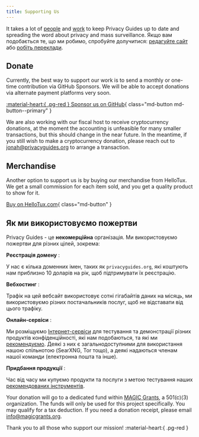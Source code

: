 ```yaml
---
title: Supporting Us
---
```


<!-- markdownlint-disable MD036 -->
It takes a lot of [people](contributors.md) and [work](https://github.com/privacyguides/privacyguides.org/pulse/monthly) to keep Privacy Guides up to date and spreading the word about privacy and mass surveillance. Якщо вам подобається те, що ми робимо, спробуйте долучитися: [редагуйте сайт](https://github.com/privacyguides/privacyguides.org) або [робіть переклади](https://crowdin.com/project/privacyguides).

## Donate

Currently, the best way to support our work is to send a monthly or one-time contribution via GitHub Sponsors. We will be able to accept donations via alternate payment platforms very soon.

[:material-heart:{ .pg-red } Sponsor us on GitHub](https://github.com/sponsors/privacyguides){ class="md-button md-button--primary" }

We are also working with our fiscal host to receive cryptocurrency donations, at the moment the accounting is unfeasible for many smaller transactions, but this should change in the near future. In the meantime, if you still wish to make a cryptocurrency donation, please reach out to [jonah@privacyguides.org](mailto:jonah@privacyguides.org) to arrange a transaction.

## Merchandise

Another option to support us is by buying our merchandise from HelloTux. We get a small commission for each item sold, and you get a quality product to show for it.

[Buy on HelloTux.com](https://hellotux.com/privacyguides){ class="md-button" }

## Як ми використовуємо пожертви

Privacy Guides - це **некомерційна** організація. Ми використовуємо пожертви для різних цілей, зокрема:

**Реєстрація домену**
:

У нас є кілька доменних імен, таких як `privacyguides.org`, які коштують нам приблизно 10 доларів на рік, щоб підтримувати їх реєстрацію.

**Вебхостинг**
:

Трафік на цей вебсайт використовує сотні гігабайтів даних на місяць, ми використовуємо різних постачальників послуг, щоб не відставати від цього трафіку.

**Онлайн-сервіси**
:

Ми розміщуємо [Інтернет-сервіси](https://privacyguides.net) для тестування та демонстрації різних продуктів конфіденційності, які нам подобаються, та які ми [рекомендуємо](../tools.md). Деякі з них є загальнодоступними для використання нашою спільнотою (SearXNG, Tor тощо), а деякі надаються членам нашої команди (електронна пошта та інше).

**Придбання продукції**
:

Час від часу ми купуємо продукти та послуги з метою тестування наших [рекомендованих інструментів](../tools.md).

Your donation will go to a dedicated fund within [MAGIC Grants](https://magicgrants.org/), a 501(c)(3) organization. The funds will only be used for this project specifically. You may qualify for a tax deduction. If you need a donation receipt, please email <info@magicgrants.org>.

Thank you to all those who support our mission! :material-heart:{ .pg-red }
